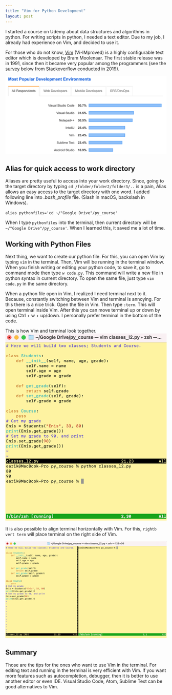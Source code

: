 ```yaml
---
title: "Vim for Python Development"
layout: post
---
```


I started a course on Udemy about data structures and algorithms in python. For writing scripts in python, I needed a text editor. Due to my job, I already had experience on Vim, and decided to use it. 

For those who do not know, [Vim](https://www.vim.org/) (Vi-IMproved) is a highly configurable text editor which is developed by Bram Moolenaar. The first stable release was in 1991, since then it became very popular among the programmers (see the [survey](https://insights.stackoverflow.com/survey/2019) below from Stackoverflow conducted in 2019). 

![Stackoverflow Survey in 2019](/assets/images/so_survey_2019.png)

## Alias for quick access to work directory

Aliases are pretty useful to access into your work directory. Since, going to the target directory by typing `cd /folder/folder2/folder3/..` is a pain, Alias allows an easy access to the target directory with one word. I added following line into *.bash_profile* file. (Slash in macOS, backslash in Windows).

`alias pythonfiles='cd ~/"Google Drive"/py_course'`

When I type `pythonfiles` into the terminal, then current directory will be `~/"Google Drive"/py_course'`. When I learned this, it saved me a lot of time. 

## Working with Python Files
Next thing, we want to create our python file. For this, you can open Vim by typing `vim` in the terminal. Then, Vim will be running in the terminal window. When you finish writing or editing your python code, to save it, go to command mode then type `w code.py`. This command will write a new file in python syntax in current directory. To open the same file, just type `vim code.py` in the same directory.

When a python file open in Vim, I realized I need terminal next to it. Because, constantly switching between Vim and terminal is annoying. For this there is a nice trick. Open the file in Vim. Then type `:term`. This will open terminal inside Vim. After this you can move terminal up or down by using Ctrl + w + up/down. I personally prefer terminal in the bottom of the code. 

This is how Vim and terminal look together.
![Vim in Terminal Window](/assets/images/vim_term.png)

It is also possible to align terminal horizontally with Vim. For this, `rightb vert term` will place terminal on the right side of Vim. 

![Horizontally aligned Terminal](/assets/images/vim_term_h.png)

## Summary
Those are the tips for the ones who want to use Vim in the terminal. For editing text and running in the terminal is very efficient with Vim. If you want more features such as autocompletion, debugger, then it is better to use another editor or even IDE. Visual Studio Code, Atom, Sublime Text can be good alternatives to Vim.